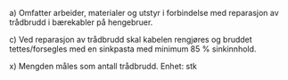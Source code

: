 a) Omfatter arbeider, materialer og utstyr i forbindelse med reparasjon av trådbrudd i bærekabler på hengebruer.

c) Ved reparasjon av trådbrudd skal kabelen rengjøres og bruddet tettes/forsegles med en sinkpasta med minimum 85 % sinkinnhold.

x) Mengden måles som antall trådbrudd. Enhet: stk

